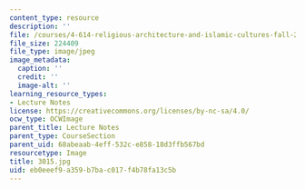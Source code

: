 ```yaml
---
content_type: resource
description: ''
file: /courses/4-614-religious-architecture-and-islamic-cultures-fall-2002/eb0eeef9a359b7bac017f4b78fa13c5b_3015.jpg
file_size: 224409
file_type: image/jpeg
image_metadata:
  caption: ''
  credit: ''
  image-alt: ''
learning_resource_types:
- Lecture Notes
license: https://creativecommons.org/licenses/by-nc-sa/4.0/
ocw_type: OCWImage
parent_title: Lecture Notes
parent_type: CourseSection
parent_uid: 68abeaab-4eff-532c-e858-18d3ffb567bd
resourcetype: Image
title: 3015.jpg
uid: eb0eeef9-a359-b7ba-c017-f4b78fa13c5b
---
```

